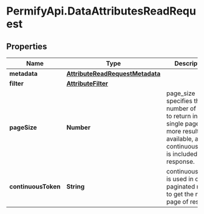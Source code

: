 # PermifyApi.DataAttributesReadRequest

## Properties

Name | Type | Description | Notes
------------ | ------------- | ------------- | -------------
**metadata** | [**AttributeReadRequestMetadata**](AttributeReadRequestMetadata.md) |  | [optional] 
**filter** | [**AttributeFilter**](AttributeFilter.md) |  | [optional] 
**pageSize** | **Number** | page_size specifies the number of results to return in a single page. If more results are available, a continuous_token is included in the response. | [optional] 
**continuousToken** | **String** | continuous_token is used in case of paginated reads to get the next page of results. | [optional] 



